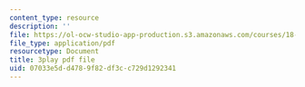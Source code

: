 ```yaml
---
content_type: resource
description: ''
file: https://ol-ocw-studio-app-production.s3.amazonaws.com/courses/18-01sc-single-variable-calculus-fall-2010/07033e5dd4789f82df3cc729d1292341_--lPz7VFnKI.pdf
file_type: application/pdf
resourcetype: Document
title: 3play pdf file
uid: 07033e5d-d478-9f82-df3c-c729d1292341
---
```

